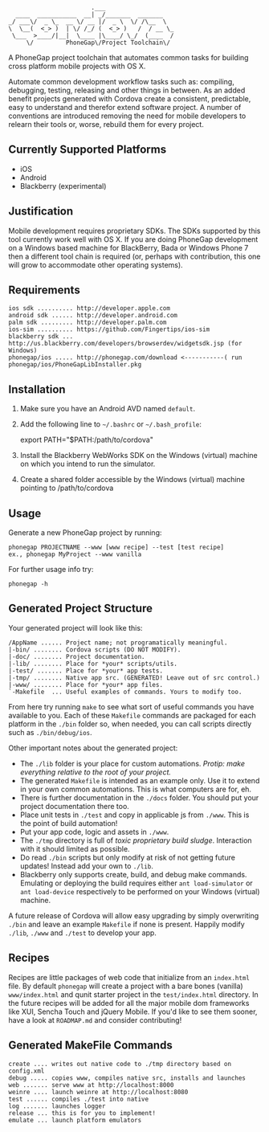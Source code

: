 	                       .___                   
	  ____  ___________  __| _/_______  _______   
	_/ ___\/  _ \_  __ \/ __ |/  _ \  \/ /\__  \  
	\  \__(  <_> )  | \/ /_/ (  <_> )   /  / __ \_
	 \___  >____/|__|  \____ |\____/ \_/  (____  /
	     \/         PhoneGap\/Project Toolchain\/
	
A PhoneGap project toolchain that automates common tasks for building cross platform mobile projects with OS X. 

Automate common development workflow tasks such as: compiling, debugging, testing, releasing and other things in between. As an added benefit projects generated with Cordova create a consistent, predictable, easy to understand and therefor extend software project. A number of conventions are introduced removing the need for mobile developers to relearn their tools or, worse, rebuild them for every project. 

Currently Supported Platforms
---

- iOS
- Android
- Blackberry (experimental)

Justification
---

Mobile development requires proprietary SDKs. The SDKs supported by this tool currently work well with OS X. If you are doing PhoneGap development on a Windows based machine for BlackBerry, Bada or Windows Phone 7 then a different tool chain is required (or, perhaps with contribution, this one will grow to accommodate other operating systems). 

Requirements
---

    ios sdk .......... http://developer.apple.com 
    android sdk ...... http://developer.android.com
    palm sdk ......... http://developer.palm.com
	ios-sim .......... https://github.com/Fingertips/ios-sim
	blackberry sdk ... http://us.blackberry.com/developers/browserdev/widgetsdk.jsp (for Windows)
	phonegap/ios ..... http://phonegap.com/download <-----------( run phonegap/ios/PhoneGapLibInstaller.pkg 

Installation
---

1. Make sure you have an Android AVD named `default`.
2. Add the following line to `~/.bashrc` or `~/.bash_profile`:
	
	export PATH="$PATH:/path/to/cordova"
3. Install the Blackberry WebWorks SDK on the Windows (virtual) machine on which you intend to run the simulator.
4. Create a shared folder accessible by the Windows (virtual) machine pointing to /path/to/cordova 

Usage
---

Generate a new PhoneGap project by running:
	
	phonegap PROJECTNAME --www [www recipe] --test [test recipe]
    ex., phonegap MyProject --www vanilla

For further usage info try:

	phonegap -h

Generated Project Structure
---

Your generated project will look like this:

	/AppName ...... Project name; not programatically meaningful.
	|-bin/ ........ Cordova scripts (DO NOT MODIFY).
	|-doc/ ........ Project documentation.
	|-lib/ ........ Place for *your* scripts/utils.
	|-test/ ....... Place for *your* app tests.
	|-tmp/ ........ Native app src. (GENERATED! Leave out of src control.)
	|-www/ ........ Place for *your* app files.
	`-Makefile	... Useful examples of commands. Yours to modify too.
	
From here try running `make` to see what sort of useful commands you have available to you. Each of these `Makefile` commands are packaged for each platform in the `./bin` folder so, when needed, you can call scripts directly such as `./bin/debug/ios`. 

Other important notes about the generated project:

- The `./lib` folder is your place for custom automations. _Protip: make everything relative to the root of your project._
- The generated `Makefile` is intended as an example only. Use it to
  extend in your own common automations. This is what computers are for, eh.
- There is further documentation in the `./docs` folder. You should put
  your project documentation there too. 
- Place unit tests in `./test` and copy in applicable js from `./www`. This is the point of build automation!
- Put your app code, logic and assets in `./www`.
- The `./tmp` directory is full of *toxic proprietary build sludge*. Interaction with it should limited as possible.
- Do read `./bin` scripts but only modify at risk of not getting future updates! Instead add your own to `./lib`.
- Blackberry only supports create, build, and debug make commands.  Emulating or deploying the build requires either
  `ant load-simulator` or `ant load-device` respectively to be performed on your Windows (virtual) machine.

A future release of Cordova will allow easy upgrading by simply overwriting `./bin` and leave an example `Makefile` if none is present. Happily modify `./lib`, `./www` and `./test` to develop your app. 

Recipes
---

Recipes are little packages of web code that initialize from an `index.html` file. By default `phonegap` will create a project with a bare bones (vanilla) `www/index.html` and qunit starter project in the `test/index.html` directory. In the future recipes will be added for all the major mobile dom frameworks like XUI, Sencha Touch and jQuery Mobile. If you'd like to see them sooner, have a look at `ROADMAP.md` and consider contributing!

Generated MakeFile Commands
---

	create .... writes out native code to ./tmp directory based on config.xml
	debug ..... copies www, compiles native src, installs and launches
	web ....... serve www at http://localhost:8000
	weinre .... launch weinre at http://localhost:8080
	test ...... compiles ./test into native
	log ....... launches logger
	release ... this is for you to implement!
	emulate ... launch platform emulators
